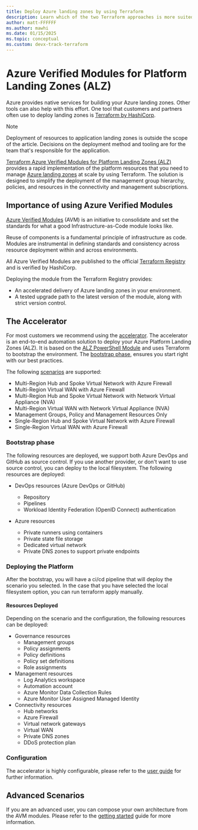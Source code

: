 ```yaml
---
title: Deploy Azure landing zones by using Terraform
description: Learn which of the two Terraform approaches is more suited to your scenario when you're deploying Azure landing zones.
author: matt-FFFFFF
ms.author: mawhi
ms.date: 01/15/2025
ms.topic: conceptual
ms.custom: devx-track-terraform
---
```


# Azure Verified Modules for Platform Landing Zones (ALZ)

Azure provides native services for building your Azure landing zones. Other tools can also help with this effort.
One tool that customers and partners often use to deploy landing zones is [Terraform by HashiCorp][terraform].

> [!NOTE]
> Deployment of resources to application landing zones is outside the scope of the article. Decisions on the deployment method and tooling are for the team that's responsible for the application.

[Terraform Azure Verified Modules for Platform Landing Zones (ALZ)][alz_tf_docs] provides a rapid implementation of the platform resources that you need to manage [Azure landing zones][msdocs_alz_architecture] at scale by using Terraform.
The solution is designed to simplify the deployment of the management group hierarchy, policies, and resources in the connectivity and management subscriptions.

## Importance of using Azure Verified Modules

[Azure Verified Modules][azure_verified_modules] (AVM) is an initiative to consolidate and set the standards for what a good Infrastructure-as-Code module looks like.

Reuse of components is a fundamental principle of infrastructure as code. Modules are instrumental in defining standards and consistency across resource deployment within and across environments.

All Azure Verified Modules are published to the official [Terraform Registry][tf_reg_azure] and is verified by HashiCorp.

Deploying the module from the Terraform Registry provides:

- An accelerated delivery of Azure landing zones in your environment.
- A tested upgrade path to the latest version of the module, along with strict version control.

## The Accelerator

For most customers we recommend using the [accelerator][accelerator_docs].
The accelerator is an end-to-end automation solution to deploy your Azure Platform Landing Zones (ALZ).
It is based on the [ALZ PowerShell Module][alz_pwsh_module] and uses Terraform to bootstrap the environment.
The [bootstrap phase](#bootstrap-phase), ensures you start right with our best practices.

The following [scenarios][accelerator_scenarios] are supported:

- Multi-Region Hub and Spoke Virtual Network with Azure Firewall
- Multi-Region Virtual WAN with Azure Firewall
- Multi-Region Hub and Spoke Virtual Network with Network Virtual Appliance (NVA)
- Multi-Region Virtual WAN with Network Virtual Appliance (NVA)
- Management Groups, Policy and Management Resources Only
- Single-Region Hub and Spoke Virtual Network with Azure Firewall
- Single-Region Virtual WAN with Azure Firewall

### Bootstrap phase

The following resources are deployed, we support both Azure DevOps and GitHub as source control.
If you use another provider, or don't want to use source control, you can deploy to the local filesystem.
The following resources are deployed:

- DevOps resources (Azure DevOps or GitHub)
  - Repository
  - Pipelines
  - Workload Identity Federation (OpenID Connect) authentication

- Azure resources
  - Private runners using containers
  - Private state file storage
  - Dedicated virtual network
  - Private DNS zones to support private endpoints

### Deploying the Platform

After the bootstrap, you will have a ci/cd pipeline that will deploy the scenario you selected.
In the case that you have selected the local filesystem option, you can run terraform apply manually.

#### Resources Deployed

Depending on the scenario and the configuration, the following resources can be deployed:

- Governance resources
  - Management groups
  - Policy assignments
  - Policy definitions
  - Policy set definitions
  - Role assignments
- Management resources
  - Log Analytics workspace
  - Automation account
  - Azure Monitor Data Collection Rules
  - Azure Monitor User Assigned Managed Identity
- Connectivity resources
  - Hub networks
  - Azure Firewall
  - Virtual network gateways
  - Virtual WAN
  - Private DNS zones
  - DDoS protection plan

### Configuration

The accelerator is highly configurable, please refer to the [user guide][accelerator_user_guide] for further information.

## Advanced Scenarios

If you are an advanced user, you can compose your own architecture from the AVM modules.
Please refer to the [getting started][alz_tf_getting_started] guide for more information.

[terraform]: https://www.terraform.io/ "Terraform by HashiCorp"

[azure_verified_modules]: https://aka.ms/avm "Azure Verified Modules"
[accelerator_docs]: https://azure.github.io/Azure-Landing-Zones/accelerator/ "Accelerator documentation."
[accelerator_scenarios]: https://azure.github.io/Azure-Landing-Zones/accelerator/startermodules/terraform-platform-landing-zone/scenarios/ "Accelerator supported scenarios."
[accelerator_user_guide]: https://azure.github.io/Azure-Landing-Zones/accelerator/userguide/ "Accelerator user guide."

[alz_pwsh_module]: https://www.powershellgallery.com/packages/ALZ "Azure Landing Zones PowerShell Module."
[alz_tf_docs]: https://aka.ms/alz/tf "Azure Verified Modules for Platform Landing Zones Terraform docs."
[alz_tf_getting_started]: https://azure.github.io/Azure-Landing-Zones/terraform/gettingStarted/ "(advanced) Getting started with Azure Verified Modules for Platform Landing Zones."

[msdocs_alz_architecture]: index.md#azure-landing-zone-architecture "Conceptual architecture for Azure landing zones."

[tf_reg_azure]: https://registry.terraform.io/modules/Azure "Search Azure modules on the Terraform Registry."
